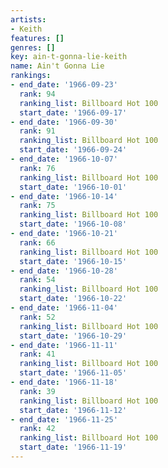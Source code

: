 ```yaml
---
artists:
- Keith
features: []
genres: []
key: ain-t-gonna-lie-keith
name: Ain't Gonna Lie
rankings:
- end_date: '1966-09-23'
  rank: 94
  ranking_list: Billboard Hot 100
  start_date: '1966-09-17'
- end_date: '1966-09-30'
  rank: 91
  ranking_list: Billboard Hot 100
  start_date: '1966-09-24'
- end_date: '1966-10-07'
  rank: 76
  ranking_list: Billboard Hot 100
  start_date: '1966-10-01'
- end_date: '1966-10-14'
  rank: 75
  ranking_list: Billboard Hot 100
  start_date: '1966-10-08'
- end_date: '1966-10-21'
  rank: 66
  ranking_list: Billboard Hot 100
  start_date: '1966-10-15'
- end_date: '1966-10-28'
  rank: 54
  ranking_list: Billboard Hot 100
  start_date: '1966-10-22'
- end_date: '1966-11-04'
  rank: 52
  ranking_list: Billboard Hot 100
  start_date: '1966-10-29'
- end_date: '1966-11-11'
  rank: 41
  ranking_list: Billboard Hot 100
  start_date: '1966-11-05'
- end_date: '1966-11-18'
  rank: 39
  ranking_list: Billboard Hot 100
  start_date: '1966-11-12'
- end_date: '1966-11-25'
  rank: 42
  ranking_list: Billboard Hot 100
  start_date: '1966-11-19'
---
```


